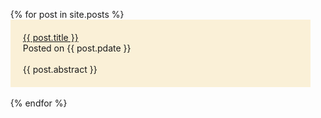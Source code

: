<ul>
  {% for post in site.posts %}
    <li style="list-style:none">
      <div style="background-color:#FAF0D7; padding: 20px">
        <a href="{{ post.url }}#disqus_thread">{{ post.title }}</a> <br>
        Posted on {{ post.pdate }} <br><br> 
        {{ post.abstract }}
      </div>
      <br>
    </li>
  {% endfor %}
</ul>

<script>
    (function(){
        var elems = document.getElementsByClassName("view");
        elems[elems.length-1].remove();
    })();
</script>